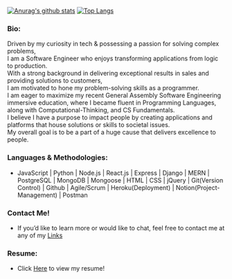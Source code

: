 [![Anurag's github stats](https://github-readme-stats.vercel.app/api?username=joshdaos&count_private=true&show_icons=true&theme=tokyonight)](https://github.com/anuraghazra/github-readme-stats)
[![Top Langs](https://github-readme-stats.vercel.app/api/top-langs/?username=joshdaos&layout=compact&theme=tokyonight)](https://github.com/anuraghazra/github-readme-stats)
<br />

### Bio:

Driven by my curiosity in tech & possessing a passion for solving complex problems,<br>I am a Software Engineer who enjoys transforming applications from logic to production.
<br>With a strong background in delivering exceptional results in sales and providing solutions to customers,<br>I am motivated to hone my problem-solving skills as a programmer.<br>I am eager to maximize my recent General Assembly Software Engineering immersive education, where I became fluent in Programming Languages, along with Computational-Thinking, and CS Fundamentals.<br>I believe I have a purpose to impact people by creating applications and platforms that house solutions or skills to societal issues.<br>My overall goal is to be a part of a huge cause that delivers excellence to people.

### Languages & Methodologies:
- JavaScript | Python | Node.js | React.js | Express | Django | MERN | PostgreSQL | MongoDB | Mongoose | HTML | CSS | jQuery | Git(Version Control) | Github | Agile/Scrum | Heroku(Deployment) | Notion(Project-Management) | Postman

### Contact Me!
- If you’d like to learn more or would like to chat, feel free to contact me at any of my [Links](https://joshdaos.github.io/jd-linkhub/)

### Resume:
- Click [Here](https://docs.google.com/document/d/1WslxDWmG2QDInLGj9OIbBi9Sp01oOiy9S-XhOQ9n1XY/edit?usp=sharing) to view my resume!
  

